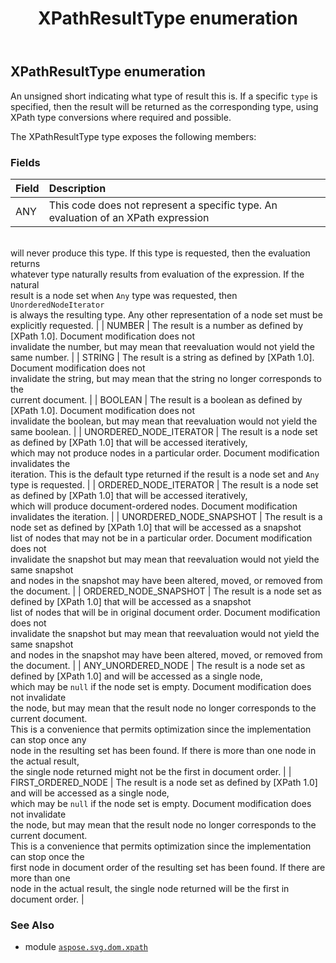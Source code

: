 ﻿---
title: XPathResultType enumeration
second_title: Aspose.SVG for Python via .NET API References
description: 
type: docs
weight: 60
url: /python-net/aspose.svg.dom.xpath/xpathresulttype/
is_root: false
---

## XPathResultType enumeration

An unsigned short indicating what type of result this is. If a specific 
`type` is specified, then the result will be returned as the corresponding 
type, using XPath type conversions where required and possible.



The XPathResultType type exposes the following members:

### Fields
| Field | Description |
| :- | :- |
| ANY | This code does not represent a specific type. An evaluation of an XPath expression <br/>will never produce this type. If this type is requested, then the evaluation returns <br/>whatever type naturally results from evaluation of the expression. If the natural <br/>result is a node set when `Any` type was requested, then `UnorderedNodeIterator` <br/>is always the resulting type. Any other representation of a node set must be <br/>explicitly requested. |
| NUMBER | The result is a number as defined by [XPath 1.0]. Document modification does not <br/>invalidate the number, but may mean that reevaluation would not yield the same number. |
| STRING | The result is a string as defined by [XPath 1.0]. Document modification does not <br/>invalidate the string, but may mean that the string no longer corresponds to the <br/>current document. |
| BOOLEAN | The result is a boolean as defined by [XPath 1.0]. Document modification does not <br/>invalidate the boolean, but may mean that reevaluation would not yield the same boolean. |
| UNORDERED_NODE_ITERATOR | The result is a node set as defined by [XPath 1.0] that will be accessed iteratively, <br/>which may not produce nodes in a particular order. Document modification invalidates the <br/>iteration. This is the default type returned if the result is a node set and `Any` <br/>type is requested. |
| ORDERED_NODE_ITERATOR | The result is a node set as defined by [XPath 1.0] that will be accessed iteratively, <br/>which will produce document-ordered nodes. Document modification invalidates the iteration. |
| UNORDERED_NODE_SNAPSHOT | The result is a node set as defined by [XPath 1.0] that will be accessed as a snapshot <br/>list of nodes that may not be in a particular order. Document modification does not <br/>invalidate the snapshot but may mean that reevaluation would not yield the same snapshot <br/>and nodes in the snapshot may have been altered, moved, or removed from the document. |
| ORDERED_NODE_SNAPSHOT | The result is a node set as defined by [XPath 1.0] that will be accessed as a snapshot <br/>list of nodes that will be in original document order. Document modification does not <br/>invalidate the snapshot but may mean that reevaluation would not yield the same snapshot <br/>and nodes in the snapshot may have been altered, moved, or removed from the document. |
| ANY_UNORDERED_NODE | The result is a node set as defined by [XPath 1.0] and will be accessed as a single node, <br/>which may be `null` if the node set is empty. Document modification does not invalidate <br/>the node, but may mean that the result node no longer corresponds to the current document. <br/>This is a convenience that permits optimization since the implementation can stop once any <br/>node in the resulting set has been found. If there is more than one node in the actual result, <br/>the single node returned might not be the first in document order. |
| FIRST_ORDERED_NODE | The result is a node set as defined by [XPath 1.0] and will be accessed as a single node, <br/>which may be `null` if the node set is empty. Document modification does not invalidate <br/>the node, but may mean that the result node no longer corresponds to the current document. <br/>This is a convenience that permits optimization since the implementation can stop once the <br/>first node in document order of the resulting set has been found. If there are more than one <br/>node in the actual result, the single node returned will be the first in document order. |



### See Also
* module [`aspose.svg.dom.xpath`](..)
